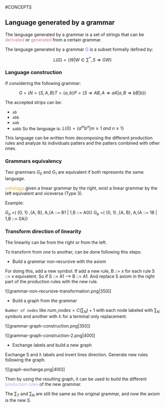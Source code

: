 #CONCEPTS 

## Language generated by a grammar

The language generated by a grammar is a set of strings that can be <span style="color:#db7093;">derivated</span> or <span style="color:#db7093;">generated</span> from a certain grammar. 

The language generated by a grammar <span style="color:MediumSlateBlue;">G</span> is a subset formally defined by: 

$$L(G)= \{W | W ∈ ∑^*, S ⇒ G W\}$$

### Language construction

If considering the following grammar: 

$$G = (N = \{S, A, B\} T = \{a, b\} P = \{S ⇒ AB, A ⇒ aA|a, B ⇒ bB|b\} )$$

The accepted strips can be:
* `ab`
* `abb`
* `aab`
* `aabb`
So the language is:    $L(G) = \{a^m b^n | m ≥ 1\ and\ n ≥ 1\}$

This language can be written from decomposing the different production rules and analyze its individuals patters and the patters combined with other ones. 

### Grammars equivalency

Two grammars $G_0$ and $G_1$ are equivalent if both represents the same language. 

<span style="color:orange;">ontology</span>: given a linear grammar by the right, exist a linear grammar by the left equivalent and viceversa (Type 3).

Example: 

$G_a$ =( {0, 1} ,{A, B}, A,{A ::= B1 | 1,B ::= A0}) 
$G_b$ =( {0, 1} ,{A, B}, A,{A ::= 1B | 1,B ::= 0A})


### Transform direction of linearity

The linearity can be from the right or from the left. 

To transform from one to another, can be done following this steps: 

* Build a grammar non-recursive with the axiom

For doing this, add a new symbol. 
If add a new rule, B ::= x for each rule S ::= x equivalent. So if S ::= A1 --> B ::= A1. 
And replace S axiom in the right part of the production rules with the new rule. 

![[grammar-non-recursive-transformation.png|350]]

* Build a graph from the grammar

`Number of nodes` like  $num\_nodes = C(∑_N)+1$ with each node labeled with $∑_N$ symbols and another with λ for a terminal only replacement. 

![[grammar-graph-construction.png|350]]

![[grammar-graph-construction-2.png|400]]
* Exchange labels and build a new graph

Exchange S and λ labels and invert lines direction. Generate new rules following the graph. 

![[graph-exchange.png|400]]

Then by using the resulting graph, it can be used to build the different <span style="color:#ababf5;">production rules</span> of the new grammar. 

The $∑_T$ and $∑_N$ are still the same as the original grammar, and now the axiom is the new $S$. 



